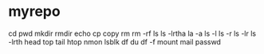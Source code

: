 # myrepo
cd
pwd
mkdir
rmdir
echo
cp
copy
rm 
rm -rf
ls
ls -lrtha
la -a
ls -l
ls -r
ls -lr
ls -lrth
head
top
tail
htop
nmon
lsblk
df
du
df -f
mount
mail
passwd
